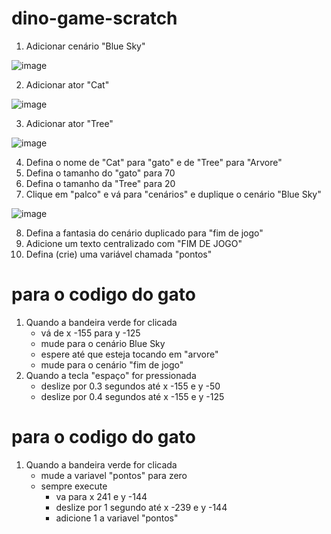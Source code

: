 # dino-game-scratch

1. Adicionar cenário "Blue Sky"
   
![image](https://github.com/user-attachments/assets/ef68fe29-b2ef-4735-8f29-afc2da58dc0f)

2. Adicionar ator "Cat"
  
![image](https://github.com/user-attachments/assets/49211e06-34c3-4125-812a-b4b52147ef61)

3. Adicionar ator "Tree"

![image](https://github.com/user-attachments/assets/55c53f63-81f6-47a0-9578-54d1e9ac2bcb)

4. Defina o nome de "Cat" para "gato" e de "Tree" para "Arvore"
5. Defina o tamanho do "gato" para 70
6. Defina o tamanho da "Tree" para 20
7. Clique em "palco" e vá para "cenários" e duplique o cenário "Blue Sky"

![image](https://github.com/user-attachments/assets/f803cdf8-671b-4347-8b59-d5112327ef80)

8. Defina a fantasia do cenário duplicado para "fim de jogo"
9. Adicione um texto centralizado com "FIM DE JOGO"
10. Defina (crie) uma variável chamada "pontos"

# para o codigo do gato

1. Quando a bandeira verde for clicada
   - vá de x -155 para y -125
   - mude para o cenário Blue Sky
   - espere até que esteja tocando em "arvore"
   - mude para o cenário "fim de jogo"
2. Quando a tecla "espaço" for pressionada
   - deslize por 0.3 segundos até x -155 e y -50
   - deslize por 0.4 segundos até x -155 e y -125
  
  
# para o codigo do gato

1. Quando a bandeira verde for clicada
   - mude a variavel "pontos" para zero
   - sempre execute
     - va para x 241 e y -144
     - deslize por 1 segundo até x -239 e y -144
     - adicione 1 a variavel "pontos"
